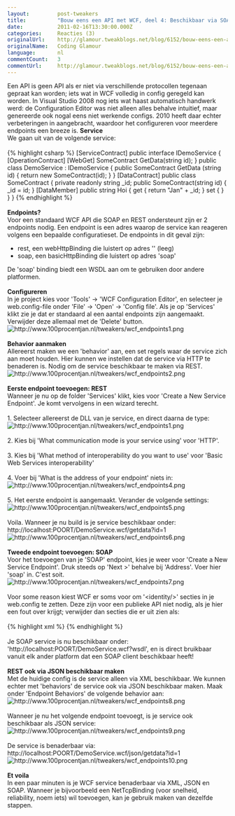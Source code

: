 ```yaml
---
layout:         post-tweakers
title:          "Bouw eens een API met WCF, deel 4: Beschikbaar via SOAP, XML en JSON"
date:           2011-02-16T13:30:00.000Z
categories:     Reacties (3)
originalUrl:    http://glamour.tweakblogs.net/blog/6152/bouw-eens-een-api-met-wcf-deel-4-beschikbaar-via-soap-xml-en-json.html
originalName:   Coding Glamour
language:       nl
commentCount:   3
commentUrl:     http://glamour.tweakblogs.net/blog/6152/bouw-eens-een-api-met-wcf-deel-4-beschikbaar-via-soap-xml-en-json.html#reacties
---
```


   <p class="article">Een API is geen API als er niet via verschillende protocollen tegenaan
  gepraat kan worden; iets wat in WCF volledig in config geregeld kan worden.
  In Visual Studio 2008 nog iets wat haast automatisch handwerk werd: de
  Configuration Editor was niet alleen alles behalve intuitief, maar genereerde
  ook nogal eens niet werkende configs. 2010 heeft daar echter verbeteringen
  in aangebracht, waardoor het configureren voor meerdere endpoints een breeze
  is.
  <!--more-->
<b>Service</b>
  <br>We gaan uit van de volgende service:
  <br>
  <br>
{% highlight csharp %}
    [ServiceContract]
    public interface IDemoService
    {
        [OperationContract]
        [WebGet]
        SomeContract GetData(string id);
    }
    public class DemoService : IDemoService
    {
        public SomeContract GetData (string id)
        {
            return new SomeContract(id);
        }
    }
    [DataContract]
    public class SomeContract
    {
        private readonly string _id;
        public SomeContract(string id)
        {
            _id = id;
        }
        [DataMember]
        public string Hoi { 
            get { return "Jan" + _id;  } 
            set { }
        }
    }
{% endhighlight %}
  <br>
  <br>
<b>Endpoints?</b>
  <br>Voor een standaard WCF API die SOAP en REST ondersteunt zijn er 2 endpoints
  nodig. Een endpoint is een adres waarop de service kan reageren volgens
  een bepaalde configuratieset. De endpoints in dit geval zijn:
  <ul>
    <li>rest, een webHttpBinding die luistert op adres &apos;&apos; (leeg)</li>
    <li>soap, een basicHttpBinding die luistert op adres &apos;soap&apos;</li>
  </ul>De &apos;soap&apos; binding biedt een WSDL aan om te gebruiken door andere
  platformen.
  <br>
  <br>
<b>Configureren</b>
  <br>In je project kies voor &apos;Tools&apos; -&gt; &apos;WCF Configuration
  Editor&apos;, en selecteer je web.config-file onder &apos;File&apos; -&gt;
  &apos;Open&apos; -&gt; &apos;Config file&apos;. Als je op &apos;Services&apos;
  klikt zie je dat er standaard al een aantal endpoints zijn aangemaakt.
  Verwijder deze allemaal met de &apos;Delete&apos; button.
  <br>
  <img src="http://www.100procentjan.nl/tweakers/wcf_endpoints1.png" title="http://www.100procentjan.nl/tweakers/wcf_endpoints1.png"
  alt="http://www.100procentjan.nl/tweakers/wcf_endpoints1.png">
  <br>
  <br>
<b>Behavior aanmaken</b>
  <br>Allereerst maken we een &apos;behavior&apos; aan, een set regels waar
  de service zich aan moet houden. Hier kunnen we instellen dat de service
  via HTTP te benaderen is. Nodig om de service beschikbaar te maken via
  REST.
  <br>
  <img src="http://www.100procentjan.nl/tweakers/wcf_endpoints2.png" title="http://www.100procentjan.nl/tweakers/wcf_endpoints2.png"
  alt="http://www.100procentjan.nl/tweakers/wcf_endpoints2.png">
  <br>
  <br>
<b>Eerste endpoint toevoegen: REST</b>
  <br>Wanneer je nu op de folder &apos;Services&apos; klikt, kies voor &apos;Create
  a New Service Endpoint&apos;. Je komt vervolgens in een wizard terecht.
  <br>
  <br>1. Selecteer allereerst de DLL van je service, en direct daarna de type:
  <br>
  <img src="http://www.100procentjan.nl/tweakers/wcf_endpoints1.png" title="http://www.100procentjan.nl/tweakers/wcf_endpoints1.png"
  alt="http://www.100procentjan.nl/tweakers/wcf_endpoints1.png">
  <br>
  <br>2. Kies bij &apos;What communication mode is your service using&apos;
  voor &apos;HTTP&apos;.
  <br>
  <br>3. Kies bij &apos;What method of interoperability do you want to use&apos;
  voor &apos;Basic Web Services interoperability&apos;
  <br>
  <br>4. Voer bij &apos;What is the address of your endpoint&apos; niets in:
  <br>
  <img src="http://www.100procentjan.nl/tweakers/wcf_endpoints4.png" title="http://www.100procentjan.nl/tweakers/wcf_endpoints4.png"
  alt="http://www.100procentjan.nl/tweakers/wcf_endpoints4.png">
  <br>
  <br>5. Het eerste endpoint is aangemaakt. Verander de volgende settings:
  <br>
  <img src="http://www.100procentjan.nl/tweakers/wcf_endpoints5.png" title="http://www.100procentjan.nl/tweakers/wcf_endpoints5.png"
  alt="http://www.100procentjan.nl/tweakers/wcf_endpoints5.png">
  <br>
  <br>Voila. Wanneer je nu build is je service beschikbaar onder:
  <br>http://localhost:POORT/DemoService.wcf/getdata?id=1
  <br>
  <img src="http://www.100procentjan.nl/tweakers/wcf_endpoints6.png" title="http://www.100procentjan.nl/tweakers/wcf_endpoints6.png"
  alt="http://www.100procentjan.nl/tweakers/wcf_endpoints6.png">
  <br>
  <br>
<b>Tweede endpoint toevoegen: SOAP</b>
  <br>Voor het toevoegen van je &apos;SOAP&apos; endpoint, kies je weer voor
  &apos;Create a New Service Endpoint&apos;. Druk steeds op &apos;Next &gt;&apos;
  behalve bij &apos;Address&apos;. Voer hier &apos;soap&apos; in. C&apos;est
  soit.
  <br>
  <img src="http://www.100procentjan.nl/tweakers/wcf_endpoints7.png" title="http://www.100procentjan.nl/tweakers/wcf_endpoints7.png"
  alt="http://www.100procentjan.nl/tweakers/wcf_endpoints7.png">
  <br>
  <br>Voor some reason kiest WCF er soms voor om &apos;&lt;identity/&gt;&apos;
  secties in je web.config te zetten. Deze zijn voor een publieke API niet
  nodig, als je hier een fout over krijgt; verwijder dan secties die er uit
  zien als:
  <br>
  <br>
{% highlight xml %}
          <identity>
            <certificateReference storeName="My" storeLocation="LocalMachine"
              x509FindType="FindBySubjectDistinguishedName" />
          </identity>
{% endhighlight %}
  <br>
  <br>Je SOAP service is nu beschikbaar onder: &apos;http://localhost:POORT/DemoService.wcf?wsdl&apos;,
  en is direct bruikbaar vanuit elk ander platform dat een SOAP client beschikbaar
  heeft!
  <br>
  <br>
<b>REST ook via JSON beschikbaar maken</b>
  <br>Met de huidige config is de service alleen via XML beschikbaar. We kunnen
  echter met &apos;behaviors&apos; de service ook via JSON beschikbaar maken.
  Maak onder &apos;Endpoint Behaviors&apos; de volgende behavior aan:
  <br>
  <img src="http://www.100procentjan.nl/tweakers/wcf_endpoints8.png" title="http://www.100procentjan.nl/tweakers/wcf_endpoints8.png"
  alt="http://www.100procentjan.nl/tweakers/wcf_endpoints8.png">
  <br>
  <br>Wanneer je nu het volgende endpoint toevoegt, is je service ook beschikbaar
  als JSON service:
  <br>
  <img src="http://www.100procentjan.nl/tweakers/wcf_endpoints9.png" title="http://www.100procentjan.nl/tweakers/wcf_endpoints9.png"
  alt="http://www.100procentjan.nl/tweakers/wcf_endpoints9.png">
  <br>
  <br>De service is benaderbaar via: http://localhost:POORT/DemoService.wcf/json/getdata?id=1
  <br>
  <img src="http://www.100procentjan.nl/tweakers/wcf_endpoints10.png" title="http://www.100procentjan.nl/tweakers/wcf_endpoints10.png"
  alt="http://www.100procentjan.nl/tweakers/wcf_endpoints10.png">
  <br>
  <br>
<b>Et voila</b>
  <br>In een paar minuten is je WCF service benaderbaar via XML, JSON en SOAP.
  Wanneer je bijvoorbeeld een NetTcpBinding (voor snelheid, reliability,
  noem iets) wil toevoegen, kan je gebruik maken van dezelfde stappen.</p>
   